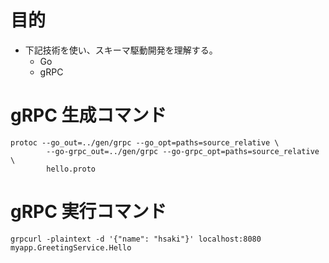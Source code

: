 # 目的

- 下記技術を使い、スキーマ駆動開発を理解する。
  - Go
  - gRPC

# gRPC 生成コマンド

```
protoc --go_out=../gen/grpc --go_opt=paths=source_relative \
        --go-grpc_out=../gen/grpc --go-grpc_opt=paths=source_relative \
        hello.proto
```

# gRPC 実行コマンド

```
grpcurl -plaintext -d '{"name": "hsaki"}' localhost:8080 myapp.GreetingService.Hello
```
